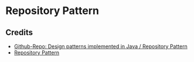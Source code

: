 # Repository Pattern
## Credits
* [Github-Repo: Design patterns implemented in Java / Repository Pattern](https://github.com/iluwatar/java-design-patterns/tree/master/repository)
* [Repository Pattern](https://deviq.com/design-patterns/repository-pattern)